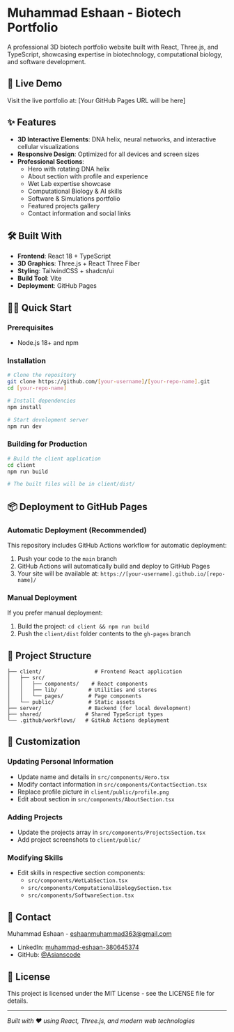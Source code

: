 # Muhammad Eshaan - Biotech Portfolio

A professional 3D biotech portfolio website built with React, Three.js, and TypeScript, showcasing expertise in biotechnology, computational biology, and software development.

## 🚀 Live Demo

Visit the live portfolio at: [Your GitHub Pages URL will be here]

## ✨ Features

- **3D Interactive Elements**: DNA helix, neural networks, and interactive cellular visualizations
- **Responsive Design**: Optimized for all devices and screen sizes
- **Professional Sections**:
  - Hero with rotating DNA helix
  - About section with profile and experience
  - Wet Lab expertise showcase
  - Computational Biology & AI skills
  - Software & Simulations portfolio
  - Featured projects gallery
  - Contact information and social links

## 🛠️ Built With

- **Frontend**: React 18 + TypeScript
- **3D Graphics**: Three.js + React Three Fiber
- **Styling**: TailwindCSS + shadcn/ui
- **Build Tool**: Vite
- **Deployment**: GitHub Pages

## 🏃‍♂️ Quick Start

### Prerequisites
- Node.js 18+ and npm

### Installation
```bash
# Clone the repository
git clone https://github.com/[your-username]/[your-repo-name].git
cd [your-repo-name]

# Install dependencies
npm install

# Start development server
npm run dev
```

### Building for Production
```bash
# Build the client application
cd client
npm run build

# The built files will be in client/dist/
```

## 📦 Deployment to GitHub Pages

### Automatic Deployment (Recommended)
This repository includes GitHub Actions workflow for automatic deployment:

1. Push your code to the `main` branch
2. GitHub Actions will automatically build and deploy to GitHub Pages
3. Your site will be available at: `https://[your-username].github.io/[repo-name]/`

### Manual Deployment
If you prefer manual deployment:

1. Build the project: `cd client && npm run build`
2. Push the `client/dist` folder contents to the `gh-pages` branch

## 📁 Project Structure

```
├── client/                 # Frontend React application
│   ├── src/
│   │   ├── components/    # React components
│   │   ├── lib/          # Utilities and stores
│   │   └── pages/        # Page components
│   └── public/           # Static assets
├── server/               # Backend (for local development)
├── shared/              # Shared TypeScript types
└── .github/workflows/   # GitHub Actions deployment
```

## 🎨 Customization

### Updating Personal Information
- Update name and details in `src/components/Hero.tsx`
- Modify contact information in `src/components/ContactSection.tsx`
- Replace profile picture in `client/public/profile.png`
- Edit about section in `src/components/AboutSection.tsx`

### Adding Projects
- Update the projects array in `src/components/ProjectsSection.tsx`
- Add project screenshots to `client/public/`

### Modifying Skills
- Edit skills in respective section components:
  - `src/components/WetLabSection.tsx`
  - `src/components/ComputationalBiologySection.tsx`
  - `src/components/SoftwareSection.tsx`

## 📧 Contact

Muhammad Eshaan - [eshaanmuhammad363@gmail.com](mailto:eshaanmuhammad363@gmail.com)

- LinkedIn: [muhammad-eshaan-380645374](https://www.linkedin.com/in/muhammad-eshaan-380645374)
- GitHub: [@Asianscode](https://github.com/Asianscode)

## 📄 License

This project is licensed under the MIT License - see the LICENSE file for details.

---

*Built with ❤️ using React, Three.js, and modern web technologies*